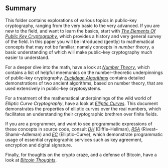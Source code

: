 ## Summary

This folder contains explorations of various topics in public&ndash;key cryptography, ranging from the very basic to the very advanced. If you are new to the field, and want to learn the basics, start with [_The Elements Of Public Key Cryptography_](https://raw.githubusercontent.com/dchampion/crypto/master/doc/TheElementsOfPublicKeyCryptography.pdf), which provides a history and very general survey of the field. In this paper you will be introduced (gently) to mathematical concepts that may not be familiar; namely concepts in _number theory_, a basic understanding of which will make public&ndash;key cryptography much easier to understand.

For a deeper dive into the math, have a look at [_Number Theory_](https://github.com/dchampion/crypto/blob/master/doc/NumberTheory.md), which contains a list of helpful mnemonics on the number&ndash;theoretic underpinnings of public&ndash;key cryptography. [_Euclidean Algorithms_](https://github.com/dchampion/crypto/blob/master/doc/EuclideanAlgorithms.md) contains detailed demonstrations of two ancient algorithms, based on number theory, that are used extensively in public&ndash;key cryptosystems.

For a treatment of the mathematical underpinnings of the wild world of _Elliptic Curve Cryptography_, have a look at [_Elliptic Curves_](https://github.com/dchampion/crypto/blob/master/doc/EllipticCurves.ipynb). This document demonstrates the properties of elliptic curves over the real numbers, which facilitates an understanding their cryptographic brethren over finite fields.

If you are a programmer, and want to see programmatic expressions of these concepts in source code, consult [_DH_](https://github.com/dchampion/crypto/blob/master/doc/DH.ipynb) (Diffie&ndash;Hellman), [_RSA_](https://github.com/dchampion/crypto/blob/master/doc/RSA.ipynb) (Rivest&ndash;Shamir&ndash;Adleman) and [_EC_](https://github.com/dchampion/crypto/blob/master/doc/EC.ipynb) (Elliptic&ndash;Curve), which demonstrate programmatic usage of essential cryptographic services such as key agreement, encryption and digital signature.

Finally, for thoughts on the crypto craze, and a defense of Bitcoin, have a look at [_Bitcoin Thoughts_](https://github.com/dchampion/crypto/blob/master/doc/BitcoinThoughts.md).
